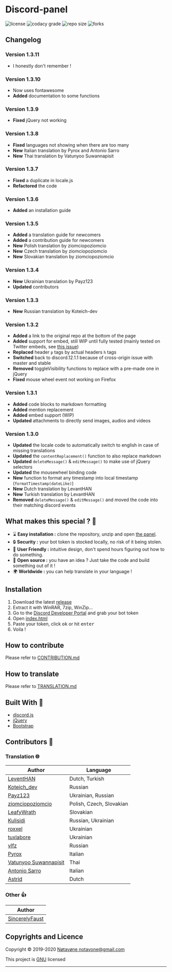 # Discord-panel
![license](https://img.shields.io/github/license/notavone/discord-panel.svg?style=for-the-badge)
![codacy grade](https://img.shields.io/codacy/grade/d499e4a1863349ffb7366f6b9970082f.svg?style=for-the-badge)
![repo size](https://img.shields.io/github/repo-size/notavone/discord-panel.svg?style=for-the-badge)
![forks](https://img.shields.io/github/stars/notavone/discord-panel?style=for-the-badge)

## Changelog

### Version 1.3.11

*  I honestly don't remember !

### Version 1.3.10

*  Now uses fontawesome
*  **Added** documentation to some functions

### Version 1.3.9

*  **Fixed** jQuery not working

### Version 1.3.8

*  **Fixed** languages not showing when there are too many
*  **New** Italian translation by Pyrox and Antonio Sarro
*  **New** Thai translation by Vatunyoo Suwannapisit

### Version 1.3.7

*  **Fixed** a duplicate in locale.js
*  **Refactored** the code

### Version 1.3.6

*  **Added** an installation guide

### Version 1.3.5

*  **Added** a translation guide for newcomers
*  **Added** a contribution guide for newcomers
*  **New** Polish translation by ziomciopoziomcio
*  **New** Czech translation by ziomciopoziomcio
*  **New** Slovakian translation by ziomciopoziomcio

### Version 1.3.4

*  **New** Ukrainian translation by Payz123
*  **Updated** contributors

### Version 1.3.3

*  **New** Russian translation by Koteich-dev

### Version 1.3.2

*  **Added** a link to the original repo at the bottom of the page
*  **Added** support for embed, still WIP until fully tested (mainly tested on Twitter embeds, see [this issue](https://github.com/Notavone/discord-panel/issues/16))
*  **Replaced** header `p` tags by actual headers `h` tags
*  **Switched** back to discord.12.1.1 because of cross-origin issue with master and stable
*  **Removed** toggleVisibility functions to replace with a pre-made one in jQuery
*  **Fixed** mouse wheel event not working on Firefox

### Version 1.3.1

*  **Added** code blocks to markdown formatting
*  **Added** mention replacement
*  **Added** embed support (WIP)
*  **Updated** attachments to directly send images, audios and videos
 
### Version 1.3.0

*  **Updated** the locale code to automatically switch to english in case of missing translations
*  **Updated** the `contentReplacement()` function to also replace markdown
*  **Updated** `deleteMessage()` & `editMessage()` to make use of jQuery selectors
*  **Updated** the mousewheel binding code
*  **New** function to format any timestamp into local timestamp (`formatTimestamp(dateLike)`)
*  **New** Dutch translation by LevantHAN
*  **New** Turkish translation by LevantHAN
*  **Removed** `deleteMessage()` & `editMessage()` and moved the code into their matching discord events

## What makes this special ? 💎

*   ⌛ **Easy installation :** clone the repository, unzip and open [the panel](../index.html).
*   🔒 **Security :** your bot token is stocked locally, no risk of it being stolen.
*   📌 **User Friendly :** intuitive design, don't spend hours figuring out how to do something.
*   👀 **Open source :** you have an idea ? Just take the code and build something out of it !
*   🌍 **Worldwide :** you can help translate in your language !

## Installation

1.  Download the latest [release](https://github.com/Notavone/discord-panel/releases)
2.  Extract it with WinRAR, 7zip, WinZip...
3.  Go to the [Discord Developer Portal](https://discord.com/developers/applications) and grab your bot token
4.  Open [index.html](../index.html)
5.  Paste your token, click <kbd>ok</kbd> or hit <kbd>enter</kbd>
6.  Voila !

## How to contribute

Please refer to [CONTRIBUTION.md](CONTRIBUTION.md)

## How to translate

Please refer to [TRANSLATION.md](TRANSLATION.md)

## Built With 🔧

*   [discord.js](https://github.com/discordjs/discord.js/tree/webpack)
*   [jQuery](https://jquery.com/)
*   [Bootstrap](https://getbootstrap.com/)

## Contributors 📝

### Translation 🌐

| Author                                                  | Language                 |
| ------------------------------------------------------- | ------------------------ |
| [LeventHAN](https://github.com/leventhan)               | Dutch, Turkish           |
| [Koteich_dev](https://github.com/Koteich-dev)           | Russian                  |
| [Payz123](https://github.com/Payz123)                   | Ukrainian, Russian       |
| [ziomciopoziomcio](https://github.com/ziomciopoziomcio) | Polish, Czech, Slovakian |
| [LeafyWrath](https://github.com/LeafyWrath)             | Slovakian                |
| [Kulisidi](https://github.com/Kulisidi)                 | Russian, Ukrainian       |
| [roxxel](https://github.com/roxxel)                     | Ukrainian                |
| [tuxlabore](https://github.com/tuxlabore)               | Ukrainian                |
| [vlfz](https://github.com/vlfz)                         | Russian                  |
| [Pyrox](https://github.com/Pyr0x1)                      | Italian                  |
| [Vatunyoo Suwannapisit](https://github.com/kerlos)      | Thai                     |
| [Antonio Sarro](https://github.com/asarro99)            | Italian                  |
| [Astrid](https://github.com/RobertsSpaceIndustries)     | Dutch                    |

### Other 👍

| Author                                              |
| ----------------------------------------------------|
| [SincerelyFaust](https://github.com/SincerelyFaust) |

## Copyrights and Licence

Copyright © 2019-2020 [Nøtavøne <notavone@gmail.com>](https://github.com/notavone)

This project is [GNU](https://github.com/Notavone/discord-panel/blob/master/.github/LICENSE) licensed

***
